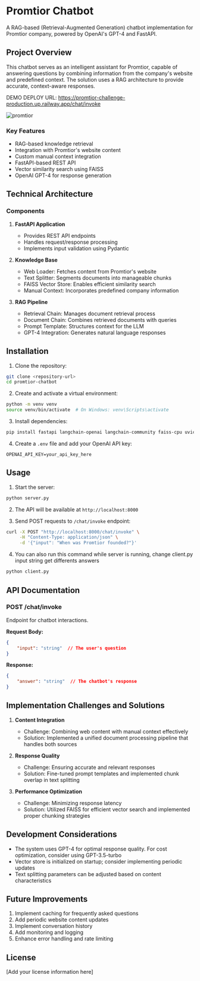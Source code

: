 # Promtior Chatbot

A RAG-based (Retrieval-Augmented Generation) chatbot implementation for Promtior company, powered by OpenAI's GPT-4 and FastAPI.

## Project Overview

This chatbot serves as an intelligent assistant for Promtior, capable of answering questions by combining information from the company's website and predefined context. The solution uses a RAG architecture to provide accurate, context-aware responses.

DEMO DEPLOY URL: https://promtior-challenge-production.up.railway.app/chat/invoke

![promtior](https://github.com/user-attachments/assets/cc0ed923-770a-45e4-88fc-99b5034db32f)



### Key Features

- RAG-based knowledge retrieval
- Integration with Promtior's website content
- Custom manual context integration
- FastAPI-based REST API
- Vector similarity search using FAISS
- OpenAI GPT-4 for response generation

## Technical Architecture

### Components

1. **FastAPI Application**
   - Provides REST API endpoints
   - Handles request/response processing
   - Implements input validation using Pydantic

2. **Knowledge Base**
   - Web Loader: Fetches content from Promtior's website
   - Text Splitter: Segments documents into manageable chunks
   - FAISS Vector Store: Enables efficient similarity search
   - Manual Context: Incorporates predefined company information

3. **RAG Pipeline**
   - Retrieval Chain: Manages document retrieval process
   - Document Chain: Combines retrieved documents with queries
   - Prompt Template: Structures context for the LLM
   - GPT-4 Integration: Generates natural language responses

## Installation

1. Clone the repository:
```bash
git clone <repository-url>
cd promtior-chatbot
```

2. Create and activate a virtual environment:
```bash
python -m venv venv
source venv/bin/activate  # On Windows: venv\Scripts\activate
```

3. Install dependencies:
```bash
pip install fastapi langchain-openai langchain-community faiss-cpu uvicorn python-dotenv
```

4. Create a `.env` file and add your OpenAI API key:
```
OPENAI_API_KEY=your_api_key_here
```

## Usage

1. Start the server:
```bash
python server.py
```

2. The API will be available at `http://localhost:8000`

3. Send POST requests to `/chat/invoke` endpoint:
```bash
curl -X POST "http://localhost:8000/chat/invoke" \
     -H "Content-Type: application/json" \
     -d '{"input": "When was Promtior founded?"}'
```
4. You can also run this command while server is running, change client.py input string get differents answers
```bash
python client.py
```

## API Documentation

### POST /chat/invoke

Endpoint for chatbot interactions.

**Request Body:**
```json
{
    "input": "string"  // The user's question
}
```

**Response:**
```json
{
    "answer": "string"  // The chatbot's response
}
```

## Implementation Challenges and Solutions

1. **Content Integration**
   - Challenge: Combining web content with manual context effectively
   - Solution: Implemented a unified document processing pipeline that handles both sources

2. **Response Quality**
   - Challenge: Ensuring accurate and relevant responses
   - Solution: Fine-tuned prompt templates and implemented chunk overlap in text splitting

3. **Performance Optimization**
   - Challenge: Minimizing response latency
   - Solution: Utilized FAISS for efficient vector search and implemented proper chunking strategies

## Development Considerations

- The system uses GPT-4 for optimal response quality. For cost optimization, consider using GPT-3.5-turbo
- Vector store is initialized on startup; consider implementing periodic updates
- Text splitting parameters can be adjusted based on content characteristics

## Future Improvements

1. Implement caching for frequently asked questions
2. Add periodic website content updates
3. Implement conversation history
4. Add monitoring and logging
5. Enhance error handling and rate limiting

## License

[Add your license information here]
